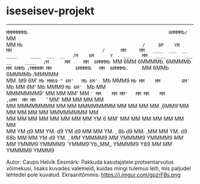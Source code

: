 # iseseisev-projekt

________                                                       ____            ___                                        
`MMMMMMMb.                                                    6MMMMb/          `MM                                        
 MM    `Mb                                             /     8P    YM           MM                                  /     
 MM     MM   ____  ___  __   ____     ____  ___  __   /M    6M      Y    ___    MM   ____       ___  __     ____   /M     
 MM     MM  6MMMMb `MM 6MM  6MMMMb.  6MMMMb `MM 6MMb /MMMMM MM         6MMMMb   MM  6MMMMb.     `MM 6MMb   6MMMMb /MMMMM  
 MM    .M9 6M'  `Mb MM69 " 6M'   Mb 6M'  `Mb MMM9 `Mb MM    MM        8M'  `Mb  MM 6M'   Mb      MMM9 `Mb 6M'  `Mb MM     
 MMMMMMM9' MM    MM MM'    MM    `' MM    MM MM'   MM MM    MM            ,oMM  MM MM    `'      MM'   MM MM    MM MM     
 MM        MMMMMMMM MM     MM       MMMMMMMM MM    MM MM    MM        ,6MM9'MM  MM MM            MM    MM MMMMMMMM MM     
 MM        MM       MM     MM       MM       MM    MM MM    YM      6 MM'   MM  MM MM            MM    MM MM       MM     
 MM        YM    d9 MM     YM.   d9 YM    d9 MM    MM YM.  , 8b    d9 MM.  ,MM  MM YM.   d9 68b  MM    MM YM    d9 YM.  , 
_MM_        YMMMM9 _MM_     YMMMM9   YMMMM9 _MM_  _MM_ YMMM9  YMMMM9  `YMMM9'Yb_MM_ YMMMM9  Y89 _MM_  _MM_ YMMMM9   YMMM9


Autor: Caupo Helvik
Eesmärk: Pakkuda kasutajatele protsentarvutus võimekusi, lisaks kuvades valemeid, kuidas mingi tulemus leiti, mis paljudel lehtedel pole kuvatud.
Ekraanitõmmis: https://i.imgur.com/gpzrF8s.png
